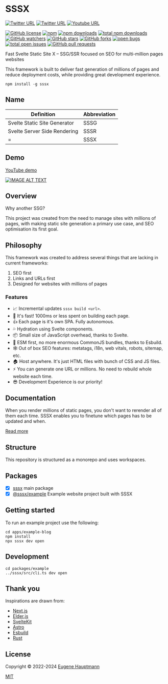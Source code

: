 # SSSX

[![Twitter URL](https://img.shields.io/twitter/url/https/twitter.com/sssxdev.svg?style=social&label=Follow%20%40sssxdev)](https://twitter.com/sssxdev)
[![Twitter URL](https://img.shields.io/twitter/url/https/twitter.com/eugenehp.svg?style=social&label=Follow%20%40eugenehp)](https://twitter.com/eugenehp)
[![Youtube URL](https://shields.io/badge/views-1k-red?logo=youtube&style=social)](https://www.youtube.com/channel/UCYzzLilEQdBG0Jj1JhVtYYg)

[![GitHub license](https://img.shields.io/github/license/sssx-dev/sssx.svg?color=blue&style=for-the-badge)](./LICENSE)
[![npm](https://img.shields.io/npm/v/sssx.svg?color=green&style=for-the-badge)](https://www.npmjs.com/package/sssx)
[![npm downloads](https://img.shields.io/npm/dw/sssx.svg?label=npm%20downloads&style=for-the-badge)](https://npmcharts.com/compare/sssx?minimal=true)
[![total npm downloads](https://img.shields.io/npm/dt/sssx.svg?label=total%20npm%20downloads&style=for-the-badge)](https://npmcharts.com/compare/sssx?minimal=true)
[![GitHub watchers](https://img.shields.io/github/watchers/sssx-dev/sssx.svg?style=for-the-badge)](https://github.com/sssx-dev/sssx/watchers)
[![GitHub stars](https://img.shields.io/github/stars/sssx-dev/sssx.svg?label=GitHub%20stars&style=for-the-badge)](https://github.com/sssx-dev/sssx/stargazers)
[![GitHub forks](https://img.shields.io/github/forks/sssx-dev/sssx.svg?style=for-the-badge)](https://github.com/sssx-dev/sssx/network/members)
[![open bugs](https://img.shields.io/github/issues-raw/sssx-dev/sssx/bug.svg?color=d73a4a&label=open%20bugs&style=for-the-badge)](https://github.com/sssx-dev/sssx/issues?utf8=%E2%9C%93&q=is%3Aissue+is%3Aopen+label%3Abug)
[![total open issues](https://img.shields.io/github/issues-raw/sssx-dev/sssx.svg?label=total%20open%20issues&style=for-the-badge)](https://github.com/sssx-dev/sssx/issues)
[![GitHub pull requests](https://img.shields.io/github/issues-pr-raw/sssx-dev/sssx.svg?style=for-the-badge)](https://github.com/sssx-dev/sssx/pulls)

Fast Svelte Static Site X – SSG/SSR focused on SEO for multi-million pages websites

This framework is built to deliver fast generation of millions of pages and reduce deployment costs, while providing great development experience.

```shell
npm install -g sssx
```

## Name

| Definition                   | Abbreviation |
| ---------------------------- | ------------ |
| Svelte Static Site Generator | SSSG         |
| Svelte Server Side Rendering | SSSR         |
| =                            | SSSX         |

## Demo

[YouTube demo](http://www.youtube.com/watch?v=8gNkKyfspl8)

[![IMAGE ALT TEXT](http://img.youtube.com/vi/8gNkKyfspl8/0.jpg)](http://www.youtube.com/watch?v=8gNkKyfspl8 "SSSX demo")

## Overview

Why another SSG?

This project was created from the need to manage sites with millions of pages, with making static site generation a primary use case, and SEO optimisation its first goal.

## Philosophy

This framework was created to address several things that are lacking in current frameworks:

1. SEO first
2. Links and URLs first
3. Designed for websites with millions of pages

### Features

- 📈 Incremental updates `sssx build <url>`.
- 🚀 It's fast! 1000ms or less spent on building each page.
- 👍 Each page is it's own SPA. Fully autonomous.
- 💦 Hydration using Svelte components.
- 📦 Small size of JavaScript overhead, thanks to Svelte.
- 💪 ESM first, no more enormous CommonJS bundles, thanks to Esbuild.
- 🕸️ Out of box SEO features: metatags, i18n, web vitals, robots, sitemap, etc.
- 🏠 Host anywhere. It's just HTML files with bunch of CSS and JS files.
- ⚡️ You can generate one URL or millions. No need to rebuild whole website each time.
- 😎 Development Experience is our priority!

## Documentation

When you render millions of static pages, you don't want to rerender all of them each time.
SSSX enables you to finetune which pages has to be updated and when.

[Read more](https://github.com/sssx-dev/sssx/blob/master/DOCUMENTATION.md)

## Structure

This repository is structured as a monorepo and uses workspaces.

## Packages

- [x] [sssx](https://github.com/sssx-dev/sssx/tree/master/packages/sssx) main package
- [x] [@sssx/example](https://github.com/sssx-dev/sssx/tree/master/packages/example) Example website project built with SSSX

## Getting started

To run an example project use the following:

```shell
cd apps/example-blog
npm install
npx sssx dev open
```

## Development

```shell
cd packages/example
../sssx/src/cli.ts dev open
```

## Thank you

Inspirations are drawn from:

- [Next.js](https://github.com/vercel/next.js/)
- [Elder.js](https://github.com/Elderjs/elderjs)
- [SvelteKit](https://github.com/sveltejs/kit)
- [Astro](https://github.com/withastro/astro)
- [Esbuild](https://github.com/evanw/esbuild)
- [Rust](https://github.com/rust-lang/rust)

## License

Copyright © 2022-2024 [Eugene Hauptmann](https://twitter.com/sssx-dev)

[MIT](https://github.com/sssx-dev/sssx/blob/master/LICENSE)
